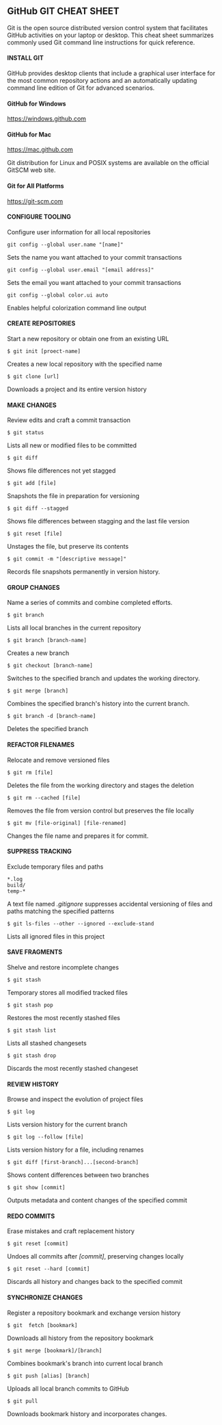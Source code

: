 ## GitHub GIT CHEAT SHEET
Git is the open source distributed version control system that facilitates GitHub activities on your laptop or desktop. This cheat sheet summarizes commonly used Git command line instructions for quick reference.

#### INSTALL GIT
GitHub provides desktop clients that include a graphical user interface for the most common repository actions and an automatically updating command line edition of Git for advanced scenarios.

#### GitHub for Windows
https://windows.github.com

#### GitHub for Mac
https://mac.github.com

Git distribution for Linux and POSIX systems are available on the official GitSCM web site.

#### Git for All Platforms
https://git-scm.com

#### CONFIGURE TOOLING
Configure user information for all local repositories

```
git config --global user.name "[name]"
```
Sets the name you want attached to your commit transactions

```
git config --global user.email "[email address]"
```
Sets the email you want attached to your commit transactions

```
git config --global color.ui auto
```
Enables helpful colorization command line output

#### CREATE REPOSITORIES
Start a new repository or obtain one from an existing URL
```
$ git init [proect-name]
```
Creates a new local repository with the specified name
```
$ git clone [url]
```
Downloads a project and its entire version history

#### MAKE CHANGES
Review edits and craft a commit transaction
```
$ git status
```
Lists all new or modified files to be committed
```
$ git diff
```
Shows file differences not yet stagged
```
$ git add [file]
```
Snapshots the file in preparation for versioning
```
$ git diff --stagged
```
Shows file differences between stagging and the last file version
```
$ git reset [file]
```
Unstages the file, but preserve its contents
```
$ git commit -m "[descriptive message]"
```
Records file snapshots permanently in version history.

#### GROUP CHANGES
Name a series of commits and combine completed efforts.
```
$ git branch
```
Lists all local branches in the current repository
```
$ git branch [branch-name]
```
Creates a new branch
```
$ git checkout [branch-name]
```
Switches to the specified branch and updates the working directory.
```
$ git merge [branch]
```
Combines the specified branch's history into the current branch.
```
$ git branch -d [branch-name]
```
Deletes the specified branch

#### REFACTOR FILENAMES
Relocate and remove versioned files
```
$ git rm [file]
```
Deletes the file from the working directory and stages the deletion
```
$ git rm --cached [file]
```
Removes the file from version control but preserves the file locally
```
$ git mv [file-original] [file-renamed]
```
Changes the file name and prepares it for commit.

#### SUPPRESS TRACKING
Exclude temporary files and paths
```
*.log
build/
temp-*
```
A text file named *.gitignore* suppresses accidental versioning of files and paths matching the specified patterns
```
$ git ls-files --other --ignored --exclude-stand
```
Lists all ignored files in this project

#### SAVE FRAGMENTS
Shelve and restore incomplete changes
```
$ git stash
```
Temporary stores all modified tracked files
```
$ git stash pop
```
Restores the most recently stashed files
```
$ git stash list
```
Lists all stashed changesets
```
$ git stash drop
```
Discards the most recently stashed changeset

#### REVIEW HISTORY
Browse and inspect the evolution of project files
```
$ git log
```
Lists version history for the current branch
```
$ git log --follow [file]
```
Lists version history for a file, including renames
```
$ git diff [first-branch]...[second-branch]
```
Shows content differences between two branches
```
$ git show [commit]
```
Outputs metadata and content changes of the specified commit

#### REDO COMMITS
Erase mistakes and craft replacement history
```
$ git reset [commit]
```
Undoes all commits after *[commit]*, preserving changes locally
```
$ git reset --hard [commit]
```
Discards all history and changes back to the specified commit

#### SYNCHRONIZE CHANGES
Register a repository bookmark and exchange version history
```
$ git  fetch [bookmark]
```
Downloads all history from the repository bookmark
```
$ git merge [bookmark]/[branch]
```
Combines bookmark's branch into current local branch
```
$ git push [alias] [branch]
```
Uploads all local branch commits to GitHub
```
$ git pull
```
Downloads bookmark history and incorporates changes.











